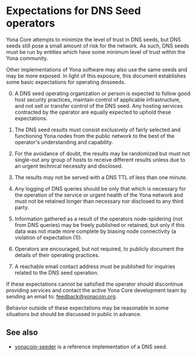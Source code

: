 Expectations for DNS Seed operators
====================================

Yona Core attempts to minimize the level of trust in DNS seeds,
but DNS seeds still pose a small amount of risk for the network.
As such, DNS seeds must be run by entities which have some minimum
level of trust within the Yona community.

Other implementations of Yona software may also use the same
seeds and may be more exposed. In light of this exposure, this
document establishes some basic expectations for operating dnsseeds.

0. A DNS seed operating organization or person is expected to follow good
host security practices, maintain control of applicable infrastructure,
and not sell or transfer control of the DNS seed. Any hosting services
contracted by the operator are equally expected to uphold these expectations.

1. The DNS seed results must consist exclusively of fairly selected and
functioning Yona nodes from the public network to the best of the
operator's understanding and capability.

2. For the avoidance of doubt, the results may be randomized but must not
single-out any group of hosts to receive different results unless due to an
urgent technical necessity and disclosed.

3. The results may not be served with a DNS TTL of less than one minute.

4. Any logging of DNS queries should be only that which is necessary
for the operation of the service or urgent health of the Yona
network and must not be retained longer than necessary nor disclosed
to any third party.

5. Information gathered as a result of the operators node-spidering
(not from DNS queries) may be freely published or retained, but only
if this data was not made more complete by biasing node connectivity
(a violation of expectation (1)).

6. Operators are encouraged, but not required, to publicly document the
details of their operating practices.

7. A reachable email contact address must be published for inquiries
related to the DNS seed operation.

If these expectations cannot be satisfied the operator should
discontinue providing services and contact the active Yona
Core development team by sending an email to:
[feedback@yonacoin.org](mailto:feedback@yonacoin.org).

Behavior outside of these expectations may be reasonable in some
situations but should be discussed in public in advance.

See also
----------
- [yonacoin-seeder](https://github.com/YonaProject/yonacoin-seeder) is a reference implementation of a DNS seed.
